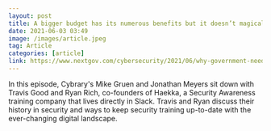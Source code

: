 ```yaml
---
layout: post
title: A bigger budget has its numerous benefits but it doesn’t magically scale teams or thwart threats.
date: 2021-06-03 03:49
image: /images/article.jpeg
tag: Article
categories: [article]
link: https://www.nextgov.com/cybersecurity/2021/06/why-government-needs-more-money-fix-cybersecurity-issues/174472/
---
```

In this episode, Cybrary's Mike Gruen and Jonathan Meyers sit down with Travis Good and Ryan Rich, co-founders of Haekka, a Security Awareness training company that lives directly in Slack. Travis and Ryan discuss their history in security and ways to keep security training up-to-date with the ever-changing digital landscape.
